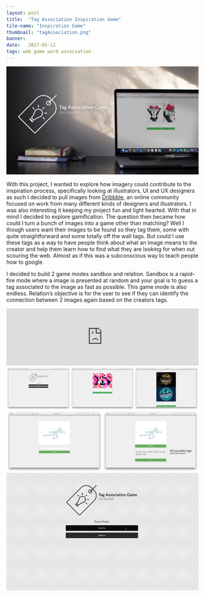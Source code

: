 ```yaml
---
layout: post
title:  "Tag Association Inspiration Game"
tile-name: "Inspiration Game"
thumbnail: "tagAssociation.png"
banner:
date:   2017-05-12
tags: web game word association
---
```


<div class="image-container"><img src="../img/tagAssociation/hero.png" alt="Hero Image"/></div>

With this project, I wanted to explore how imagery could contribute to the inspiration process, specifically looking at illustrators, UI and UX designers as such I decided to pull images from <a href="https://dribbble.com/rehanbutt">Dribbble</a>, an online community focused on work from many different kinds of designers and illustrators. I was also interesting it keeping my project fun and light hearted. With that in mind I decided to explore gamification. The question then became how could I turn a bunch of images into a game other than matching? Well I though users want their images to be found so they tag them, some with quite straightforward and some totally off the wall tags. But could I use these tags as a way to have people think about what an image means to the creator and help them learn how to find what they are looking for when out scouring the web. Almost as if this was a subconscious way to teach people how to google.

I decided to build 2 game modes sandbox and relation. Sandbox is a rapid-fire mode where a image is presented at random and your goal is to guess a tag associated to the image as fast as possible. This game mode is also endless. Relation’s objective is for the user to see if they can identify the connection between 2 images again based on the creators tags.

<iframe width="100%" src="https://www.youtube.com/embed/aIOqotPks-8" frameborder="0" allowfullscreen></iframe>

<div class="image-container"><img src="../img/tagAssociation/gameModes.png" alt="GameModes"/></div>
<div class="image-container"><img src="../img/tagAssociation/sandboxMode.png" alt="Sandbox Mode"/></div>
<div class="image-container"><img src="../img/tagAssociation/sandboxAnimated.gif" alt="Sandbox Mode Animation" class="image-center"/></div>

<!--
<div>
<a target="_blank" href="http://penguin.rehanbutt.com">
    <div class="stickerPackButton contentButton"> Check out the product page
    </div>
</a>
</div>
-->

<!--
## Process

<div class="image-container"><img src="../img/stickerPack/stickersInspiration.png" alt="Sticker Inspiration" class="image-center"/></div>
<div class="image-container"><img src="../img/stickerPack/buildTest.png" alt="Sticker Testing"/></div>
<div class="image-container"><img src="../img/stickerPack/splashDesign.png" alt="Splash Design"/></div>
-->


